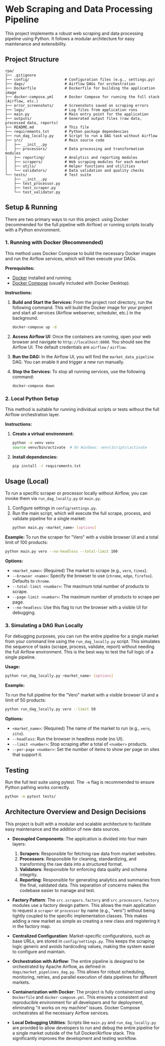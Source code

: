 # Web Scraping and Data Processing Pipeline

This project implements a robust web scraping and data processing pipeline using Python. It follows a modular architecture for easy maintenance and extensibility.

## Project Structure

```
rpa/
├── .gitignore
├── config/                # Configuration files (e.g., settings.py)
├── dags/                  # Airflow DAGs for orchestration
├── Dockerfile             # Dockerfile for building the application image
├── docker-compose.yml     # Docker Compose for running the full stack (Airflow, etc.)
├── error_screenshots/     # Screenshots saved on scraping errors
├── logs/                  # Log files from application runs
├── main.py                # Main entry point for the application
├── outputs/               # Generated output files (raw data, processed data, reports)
├── README.md              # This file
├── requirements.txt       # Python package dependencies
├── run_dag_locally.py     # Script to run a DAG task without Airflow
├── src/                   # Main source code
│   ├── __init__.py
│   ├── processors/        # Data processing and transformation modules
│   ├── reporting/         # Analytics and reporting modules
│   ├── scrapers/          # Web scraping modules for each market
│   ├── utils/             # Helper functions and utilities
│   └── validators/        # Data validation and quality checks
└── tests/                 # Test suite
    ├── __init__.py
    ├── test_processor.py
    ├── test_scraper.py
    └── test_validator.py
```

## Setup & Running

There are two primary ways to run this project: using Docker (recommended for the full pipeline with Airflow) or running scripts locally with a Python environment.

### 1. Running with Docker (Recommended)

This method uses Docker Compose to build the necessary Docker images and run the Airflow services, which will then execute your DAGs.

**Prerequisites:**
- [Docker](https://docs.docker.com/get-docker/) installed and running.
- [Docker Compose](https://docs.docker.com/compose/install/) (usually included with Docker Desktop).

**Instructions:**

1.  **Build and Start the Services:**
    From the project root directory, run the following command. This will build the Docker image for your project and start all services (Airflow webserver, scheduler, etc.) in the background.

    ```bash
    docker-compose up -d
    ```

2.  **Access Airflow UI:**
    Once the containers are running, open your web browser and navigate to `http://localhost:8080`. You should see the Airflow UI. The default credentials are `airflow` / `airflow`.

3.  **Run the DAG:**
    In the Airflow UI, you will find the `market_data_pipeline` DAG. You can enable it and trigger a new run manually.

4.  **Stop the Services:**
    To stop all running services, use the following command:
    ```bash
    docker-compose down
    ```

### 2. Local Python Setup

This method is suitable for running individual scripts or tests without the full Airflow orchestration layer.

**Instructions:**

1.  **Create a virtual environment:**
    ```bash
    python -m venv venv
    source venv/bin/activate  # On Windows: venv\Scripts\activate
    ```

2.  **Install dependencies:**
    ```bash
    pip install -r requirements.txt
    ```

## Usage (Local)

To run a specific scraper or processor locally without Airflow, you can invoke them via `run_dag_locally.py` or `main.py`.

1.  Configure settings in `config/settings.py`.
2.  Run the main script, which will execute the full scrape, process, and validate pipeline for a single market:
    ```bash
    python main.py <market_name> [options]
    ```

**Example:**
To run the scraper for "Vero" with a visible browser UI and a total limit of 100 products:
```bash
python main.py vero --no-headless --total-limit 100
```

**Options:**
*   `<market_name>`: (Required) The market to scrape (e.g., `vero`, `tinex`).
*   `--browser <name>`: Specify the browser to use (`chrome`, `edge`, `firefox`). Defaults to `chrome`.
*   `--total-limit <number>`: The maximum total number of products to scrape.
*   `--page-limit <number>`: The maximum number of products to scrape per page.
*   `--no-headless`: Use this flag to run the browser with a visible UI for debugging.

### 3. Simulating a DAG Run Locally

For debugging purposes, you can run the entire pipeline for a single market from your command line using the `run_dag_locally.py` script. This simulates the sequence of tasks (scrape, process, validate, report) without needing the full Airflow environment. This is the best way to test the full logic of a single pipeline.

**Usage:**

```bash
python run_dag_locally.py <market_name> [options]
```

**Example:**

To run the full pipeline for the "Vero" market with a visible browser UI and a limit of 50 products:

```bash
python run_dag_locally.py vero --limit 50
```

**Options:**

*   `<market_name>`: (Required) The name of the market to run (e.g., `vero`, `zito`).
*   `--headless`: Run the browser in headless mode (no UI).
*   `--limit <number>`: Stop scraping after a total of `<number>` products.
*   `--per-page <number>`: Set the number of items to show per page on sites that support it.

## Testing

Run the full test suite using pytest. The `-m` flag is recommended to ensure Python pathing works correctly.
```bash
python -m pytest tests/
```

## Architecture Overview and Design Decisions

This project is built with a modular and scalable architecture to facilitate easy maintenance and the addition of new data sources.

*   **Decoupled Components**: The application is divided into four main layers:
    1.  **Scrapers**: Responsible for fetching raw data from market websites.
    2.  **Processors**: Responsible for cleaning, standardizing, and transforming the raw data into a structured format.
    3.  **Validators**: Responsible for enforcing data quality and schema integrity.
    4.  **Reporting**: Responsible for generating analytics and summaries from the final, validated data.
    This separation of concerns makes the codebase easier to manage and test.

*   **Factory Pattern**: The `src.scrapers.factory` and `src.processors.factory` modules use a factory design pattern. This allows the main application to request a `scraper` or `processor` by name (e.g., "vero") without being tightly coupled to the specific implementation classes. This makes adding a new market as simple as creating a new class and registering it in the factory map.

*   **Centralized Configuration**: Market-specific configurations, such as base URLs, are stored in `config/settings.py`. This keeps the scraping logic generic and avoids hardcoding values, making the system easier to configure and maintain.

*   **Orchestration with Airflow**: The entire pipeline is designed to be orchestrated by Apache Airflow, as defined in `dags/market_pipelines_dag.py`. This allows for robust scheduling, monitoring, retries, and parallel execution of data pipelines for different markets.

*   **Containerization with Docker**: The project is fully containerized using `Dockerfile` and `docker-compose.yml`. This ensures a consistent and reproducible environment for all developers and for deployment, eliminating "it works on my machine" issues. Docker Compose orchestrates all the necessary Airflow services.

*   **Local Debugging Utilities**: Scripts like `main.py` and `run_dag_locally.py` are provided to allow developers to run and debug the entire pipeline for a single market outside of the full Docker/Airflow stack. This significantly improves the development and testing workflow.
